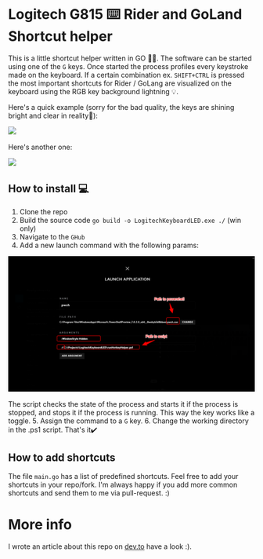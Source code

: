 # Logitech G815 ⌨️ Rider and GoLand Shortcut helper

This is a little shortcut helper written in GO 👨‍💻. The software can be started using one of the ``G`` keys. Once started the process profiles every keystroke made on the keyboard. If a certain combination ex. ``SHIFT+CTRL`` is pressed the most important shortcuts for Rider / GoLang are visualized on the keyboard using the RGB key background lightning 💡.

Here's a quick example (sorry for the bad quality, the keys are shining bright and clear in reality🙈):

![](/Images/example.gif)

Here's another one:

![](/Images/example2.gif)

## How to install 💻

1. Clone the repo
2. Build the source code ``go build -o LogitechKeyboardLED.exe ./``  (win only)
3. Navigate to the ``GHub``
4. Add a new launch command with the following params:

![](/Images/GHubConfig.png)

The script checks the state of the process and starts it if the process is stopped, and stops it if the process is running. This way the key works like a toggle.
5. Assign the command to a ``G`` key.
6. Change the working directory in the .ps1 script.
That's it✔️

## How to add shortcuts

The file ``main.go`` has a list of predefined shortcuts. Feel free to add your shortcuts in your repo/fork. I'm always happy if you add more common shortcuts and send them to me via pull-request. :)

# More info

I wrote an article about this repo on [dev.to](https://dev.to/klyse/my-g815-keyboard-is-on-steroids-31fl) have a look :).
